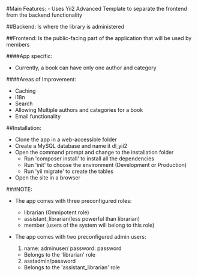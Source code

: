 #Main Features:
	- Uses Yii2 Advanced Template to separate the frontend from the backend functionality
	
##Backend:
	Is where the library is administered

##Frontend:
	Is the public-facing part of the application that will be used by members

####App specific:
  - Currently, a book can have only one author and category

####Areas of Improvement:
- Caching 
- i18n
- Search 
- Allowing Multiple authors and categories for a book
- Email functionality


##Installation:
  - Clone the app in a web-accessible folder
  - Create a MySQL database and name it dl_yii2
  - Open the command prompt and change to the installation folder
      - Run 'composer install' to install all the dependencies
      - Run 'init' to choose the environment (Development or Production)
      - Run 'yii migrate' to create the tables
  - Open the site in a browser

###NOTE:
  - The app comes with three preconfigured roles:
    - librarian (Omnipotent role)
    - assistant_librarian(less powerful than librarian)
    - member (users of the system will belong to this role)

  - The app comes with two preconfigured admin users:
    1. name: adminuser/ password: password
      - Belongs to the 'librarian' role

    2. asstadmin/password
      - Belongs to the 'assistant_librarian' role

